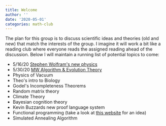 ```yaml
---
title: Welcome
author: ''
date: '2020-05-01'
categories: math-club
---
```


The plan for this group is to discuss scientific ideas and theories (old and new) that match the interests of the group. I imagine it will work a bit like a reading club where everyone reads the assigned reading ahead of the discussion. Below I will maintain a running list of potential topics to come:

* 5/16/20 [Stephen Wolfram's new physics](/post/stephen-wolfram-s-new-physics/)
* 5/30/20 [MW Algorithm & Evolution Theory](/post/evolution-theory-and-complexity/)
* Physics of Vacuum
* Theo's intro to Biology
* Godel's Incompleteness Theorems
* Random matrix theory
* Climate Theory
* Bayesian cognition theory 
* Kevin Buzzards new proof language system 
* Functional programming (take a look at [this website](http://learnyouahaskell.com/chapters) for an idea)
* Simulated Annealing Algorithm


